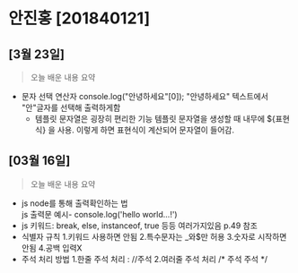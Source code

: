 # 안진홍 [201840121]
## [3월 23일]
> 오늘 배운 내용 요약
* 문자 선택 연산자
console.log("안녕하세요"[0]);
"안녕하세요" 텍스트에서 "안"글자를 선택해 출력하게함
  * 템플릿 문자열은 굉장히 편리한 기능
템플릿 문자열을 생성할 때 내무에 ${표현식} 을 사용.
이렇게 하면 표현식이 계산되어 문자열이 들어감.


## [03월 16일]
> 오늘 배운 내용 요약
* js node를 통해 출력확인하는 법<br>
  js 출력문 예시- console.log('hello world...!')
* js 키워드: break, else, instanceof, true 등등 여러가지있음 p.49 참조<br>
 * 식별자 규칙
  1.키워드 사용하면 안됨
  2.특수문자는 _와$만 허용
  3.숫자로 시작하면 안됨
  4.공백 입력X
* 주석 처리 방법
1.한줄 주석 처리 : //주석
2.여러줄 주석 처리
/*
주석
주석
*/